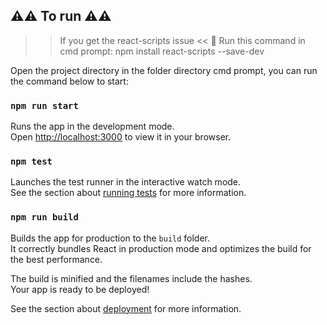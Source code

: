 ## ⚠️⚠️ To run ⚠️⚠️

>> If you get the react-scripts issue <<
🥓 Run this command in cmd prompt: npm install react-scripts --save-dev

Open the project directory in the folder directory cmd prompt, you can run the command below to start:

### `npm run start`

Runs the app in the development mode.\
Open [http://localhost:3000](http://localhost:3000) to view it in your browser.

### `npm test`

Launches the test runner in the interactive watch mode.\
See the section about [running tests](https://facebook.github.io/create-react-app/docs/running-tests) for more information.

### `npm run build`

Builds the app for production to the `build` folder.\
It correctly bundles React in production mode and optimizes the build for the best performance.

The build is minified and the filenames include the hashes.\
Your app is ready to be deployed!

See the section about [deployment](https://facebook.github.io/create-react-app/docs/deployment) for more information.
